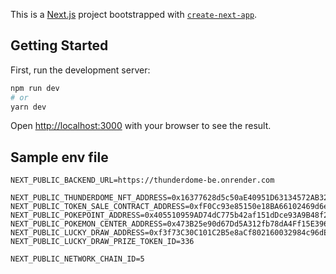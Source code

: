 This is a [Next.js](https://nextjs.org/) project bootstrapped with [`create-next-app`](https://github.com/vercel/next.js/tree/canary/packages/create-next-app).

## Getting Started

First, run the development server:

```bash
npm run dev
# or
yarn dev
```

Open [http://localhost:3000](http://localhost:3000) with your browser to see the result.

## Sample env file

```
NEXT_PUBLIC_BACKEND_URL=https://thunderdome-be.onrender.com

NEXT_PUBLIC_THUNDERDOME_NFT_ADDRESS=0x16377628d5c50aE40951D63134572AB32395677C
NEXT_PUBLIC_TOKEN_SALE_CONTRACT_ADDRESS=0xfF0Cc93e85150e18BA66102469d6e3613dC8Ef9B
NEXT_PUBLIC_POKEPOINT_ADDRESS=0x405510959AD74dC775b42af151dDce93A9B48f2e
NEXT_PUBLIC_POKEMON_CENTER_ADDRESS=0x473B25e90d67Dd5A312fb78dA4Ff15E3960EeD4F
NEXT_PUBLIC_LUCKY_DRAW_ADDRESS=0xf3f73C30C101C2B5e8aCf802160032984c96dE47
NEXT_PUBLIC_LUCKY_DRAW_PRIZE_TOKEN_ID=336

NEXT_PUBLIC_NETWORK_CHAIN_ID=5
```
